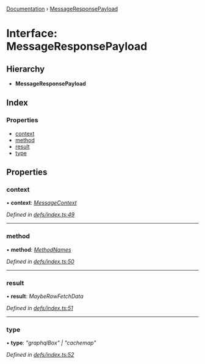 [Documentation](../README.md) › [MessageResponsePayload](messageresponsepayload.md)

# Interface: MessageResponsePayload

## Hierarchy

* **MessageResponsePayload**

## Index

### Properties

* [context](messageresponsepayload.md#context)
* [method](messageresponsepayload.md#method)
* [result](messageresponsepayload.md#result)
* [type](messageresponsepayload.md#type)

## Properties

###  context

• **context**: *[MessageContext](messagecontext.md)*

*Defined in [defs/index.ts:49](https://github.com/badbatch/graphql-box/blob/2410fc32/packages/worker-client/src/defs/index.ts#L49)*

___

###  method

• **method**: *[MethodNames](../README.md#methodnames)*

*Defined in [defs/index.ts:50](https://github.com/badbatch/graphql-box/blob/2410fc32/packages/worker-client/src/defs/index.ts#L50)*

___

###  result

• **result**: *MaybeRawFetchData*

*Defined in [defs/index.ts:51](https://github.com/badbatch/graphql-box/blob/2410fc32/packages/worker-client/src/defs/index.ts#L51)*

___

###  type

• **type**: *"graphqlBox" | "cachemap"*

*Defined in [defs/index.ts:52](https://github.com/badbatch/graphql-box/blob/2410fc32/packages/worker-client/src/defs/index.ts#L52)*
